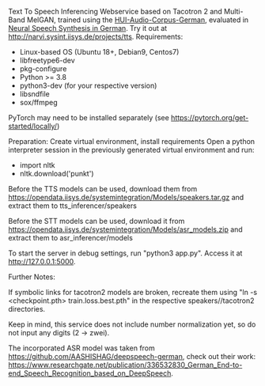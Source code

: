Text To Speech Inferencing Webservice based on Tacotron 2 and Multi-Band MelGAN, trained using the <a href="https://arxiv.org/abs/2106.06309">HUI-Audio-Corpus-German</a>, evaluated in <a href="https://www.thinkmind.org/index.php?view=article&articleid=centric_2021_2_30_30009">Neural Speech Synthesis in German</a>. Try it out at http://narvi.sysint.iisys.de/projects/tts.
Requirements:
- Linux-based OS (Ubuntu 18+, Debian9, Centos7)
- libfreetype6-dev
- pkg-configure
- Python >= 3.8
- python3-dev (for your respective version)
- libsndfile
- sox/ffmpeg

PyTorch may need to be installed separately (see https://pytorch.org/get-started/locally/)

Preparation:
Create virtual environment, install requirements
Open a python interpreter session in the previously generated virtual environment and run:
- import nltk
- nltk.download('punkt')

Before the TTS models can be used, download them from https://opendata.iisys.de/systemintegration/Models/speakers.tar.gz and extract them to tts_inferencer/speakers

Before the STT models can be used, download it from https://opendata.iisys.de/systemintegration/Models/asr_models.zip and extract them to asr_inferencer/models

To start the server in debug settings, run "python3 app.py". Access it at http://127.0.0.1:5000.

Further Notes:


If symbolic links for tacotron2 models are broken, recreate them using "ln -s <checkpoint.pth> train.loss.best.pth" in the respective speakers/<speaker>/tacotron2 directories.

Keep in mind, this service does not include number normalization yet, so do not input any digits (2 -> zwei).

The incorporated ASR model was taken from https://github.com/AASHISHAG/deepspeech-german, check out their work: https://www.researchgate.net/publication/336532830_German_End-to-end_Speech_Recognition_based_on_DeepSpeech.